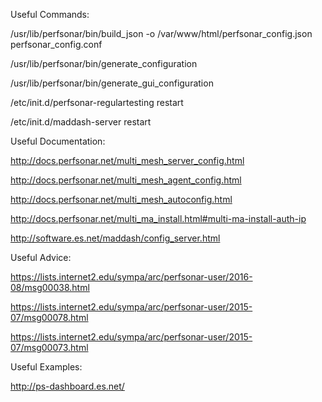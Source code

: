Useful Commands:

/usr/lib/perfsonar/bin/build_json -o /var/www/html/perfsonar_config.json perfsonar_config.conf

/usr/lib/perfsonar/bin/generate_configuration

/usr/lib/perfsonar/bin/generate_gui_configuration

/etc/init.d/perfsonar-regulartesting restart

/etc/init.d/maddash-server restart

Useful Documentation:

http://docs.perfsonar.net/multi_mesh_server_config.html

http://docs.perfsonar.net/multi_mesh_agent_config.html

http://docs.perfsonar.net/multi_mesh_autoconfig.html

http://docs.perfsonar.net/multi_ma_install.html#multi-ma-install-auth-ip

http://software.es.net/maddash/config_server.html

Useful Advice:

https://lists.internet2.edu/sympa/arc/perfsonar-user/2016-08/msg00038.html

https://lists.internet2.edu/sympa/arc/perfsonar-user/2015-07/msg00078.html

https://lists.internet2.edu/sympa/arc/perfsonar-user/2015-07/msg00073.html

Useful Examples:

http://ps-dashboard.es.net/
